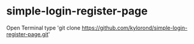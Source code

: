# simple-login-register-page
Open Terminal
type
'git clone https://github.com/kylorond/simple-login-register-page.git'
